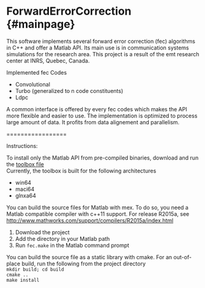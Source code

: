 ForwardErrorCorrection {#mainpage}
=================

This software implements several forward error correction (fec) algorithms in C++ and offer a Matlab API.
Its main use is in communication systems simulations for the research area.
This project is a result of the emt research center at INRS, Quebec, Canada.

Implemented fec Codes<br/>
* Convolutional
* Turbo (generalized to n code constituents)
* Ldpc

A common interface is offered by every fec codes which makes the API more flexible and easier to use.
The implementation is optimized to process large amount of data. It profits from data alignement and parallelism.

=================

Instructions:

To install only the Matlab API from pre-compiled binaries, download and run the [toolbox file](https://github.com/eti-p-doray/ForwardErrorCorrection/blob/master/+fec/ForwardErrorCorrection.mltbx?raw=true) <br/>
Currently, the toolbox is built for the following architectures<br/>
* win64 
* maci64 
* glnxa64 

You can build the source files for Matlab with mex. To do so, you need a Matlab compatible compiler with c++11 support. For release R2015a, see <http://www.mathworks.com/support/compilers/R2015a/index.html> <br/>
1. Download the project
2. Add the directory in your Matlab path
3. Run `fec.make` in the Matlab command prompt

You can build the source file as a static library with cmake.
For an out-of-place build, run the following from the project directory<br/>
`mkdir build; cd build` <br/>
`cmake ..` <br/>
`make install` <br/>
